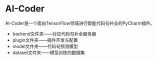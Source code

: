 # AI-Coder
AI-Coder是一个面向TensorFlow领域进行智能代码句补全的PyCharm插件。

- backend文件夹——对应代码句补全服务器
- plugin文件夹——插件开发与配置
- model文件夹——代码句预测模型
- dataset文件夹——模型训练的数据集
